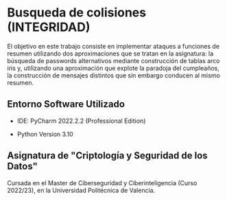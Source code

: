 
# Busqueda de colisiones (INTEGRIDAD)

El objetivo en este trabajo consiste en implementar ataques a funciones
de resumen utilizando dos aproximaciones que se tratan en la asignatura:
la búsqueda de passwords alternativos mediante construcción de tablas arco
iris y, utilizando una aproximación que explote la paradoja del cumpleaños,
la construcción de mensajes distintos que sin embargo conducen al mismo
resumen.


## Entorno Software Utilizado

- IDE: PyCharm 2022.2.2 (Professional Edition)

- Python Version 3.10


## Asignatura de "Criptología y Seguridad de los Datos"

Cursada en el Master de Ciberseguridad y Ciberinteligencia (Curso 2022/23), en la Universidad Politécnica de Valencia.

